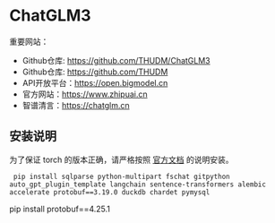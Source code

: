 # ChatGLM3

重要网站：

- Github仓库: https://github.com/THUDM/ChatGLM3
- Github仓库: https://github.com/THUDM
- API开放平台：https://open.bigmodel.cn
- 官方网站：https://www.zhipuai.cn
- 智谱清言：https://chatglm.cn

## 安装说明

为了保证 torch 的版本正确，请严格按照 [官方文档](https://pytorch.org/get-started/locally/) 的说明安装。

```
 pip install sqlparse python-multipart fschat gitpython auto_gpt_plugin_template langchain sentence-transformers alembic accelerate protobuf==3.19.0 duckdb chardet pymysql
```

 pip install protobuf==4.25.1

 